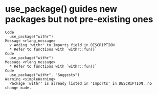 # use_package() guides new packages but not pre-existing ones

    Code
      use_package("withr")
    Message <rlang_message>
      v Adding 'withr' to Imports field in DESCRIPTION
      * Refer to functions with `withr::fun()`
    Code
      use_package("withr")
    Message <rlang_message>
      * Refer to functions with `withr::fun()`
    Code
      use_package("withr", "Suggests")
    Warning <simpleWarning>
      Package 'withr' is already listed in 'Imports' in DESCRIPTION, no change made.

